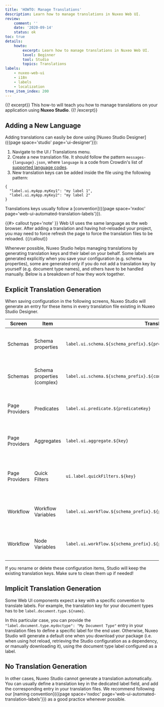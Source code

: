 ```yaml
---
title: 'HOWTO: Manage Translations'
description: Learn how to manage translations in Nuxeo Web UI.
review:
    comment: ''
    date: '2020-09-14'
    status: ok
toc: true
details:
    howto:
        excerpt: Learn how to manage translations in Nuxeo Web UI.
        level: Beginner
        tool: Studio
        topics: Translations
labels:
    - nuxeo-web-ui
    - i18n
    - labels
    - localization
tree_item_index: 200
---
```


{{! excerpt}}
This how-to will teach you how to manage translations on your application using **Nuxeo Studio**.
{{! /excerpt}}

## Adding a New Language

Adding translations can easily be done using [Nuxeo Studio Designer]({{page space='studio' page='ui-designer'}}):

1. Navigate to the UI / Translations menu.
1. Create a new translation file. It should follow the pattern `messages-{language}.json`, where `language` is a code from Crowdin's list of [supported language codes](https://support.crowdin.com/api/language-codes/).
1. New translation keys can be added inside the file using the following pattern:

```
{
  "label.ui.myApp.myKey1": "my label 1",
  "label.ui.myApp.myKey2": "my label 2"
}
```

Translations keys usually follow a [convention]({{page space='nxdoc' page='web-ui-automated-translation-labels'}}).

{{#> callout type='note' }}
Web UI uses the same language as the web browser. After adding a translation and having hot-reloaded your project, you may need to force refresh the page to force the translation files to be reloaded.
{{/callout}}

Whenever possible, Nuxeo Studio helps managing translations by generating translation keys and their label on your behalf. Some labels are generated explicitly when you save your configuration (e.g. schema properties), some are generated only if you do not add a translation key by yourself (e.g. document type names), and others have to be handled manually. Below is a breakdown of how they work together.

## Explicit Translation Generation

When saving configuration in the following screens, Nuxeo Studio will generate an entry for these items in every translation file existing in Nuxeo Studio Designer.

| Screen | Item | Translation Key | Value |
|--------|------|-----------------|-------------|
| Schemas | Schema properties | `label.ui.schema.${schema_prefix}.${property_name}` | Property name in human readable format |
| Schemas | Schema properties (complex) | `label.ui.schema.${schema_prefix}.${complex_property_name}.${sub_property_name}` | Property name in human readable format |
| Page Providers | Predicates | `label.ui.predicate.${predicateKey}` | Predicate id in human readable format
| Page Providers | Aggregates | `label.ui.aggregate.${key}` | Aggregate id in human readable format
| Page Providers | Quick Filters | `ui.label.quickFilters.${key}` | Quick filter name in human readable format
| Workflow | Workflow Variables | `label.ui.workflow.${schema_prefix}.${property_name}` | Property name in human readable format
| Workflow | Node Variables | `label.ui.workflow.${schema_prefix}.${property_name}` | Property name in human readable format

If you rename or delete these configuration items, Studio will keep the existing translation keys. Make sure to clean them up if needed!

## Implicit Translation Generation

Some Web UI components expect a key with a specific convention to translate labels. For example, the translation key for your document types has to be `label.document.type.${name}`.

In this particular case, you can provide the `"label.document.type.mydoctype": "My Document Type"` entry in your translation files to define a specific label for the end user. Otherwise, Nuxeo Studio will generate a default one when you download your package (i.e. when using hot reload, retrieving the Studio configuration as a dependency, or manually downloading it), using the document type label configured as a label.

## No Translation Generation

In other cases, Nuxeo Studio cannot generate a translation automatically. You can usually define a translation key in the dedicated label field, and add the corresponding entry in your translation files. We recommend following our [naming convention]({{page space='nxdoc' page='web-ui-automated-translation-labels'}}) as a good practice whenever possible.
